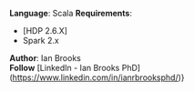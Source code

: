 **Language**: Scala
**Requirements**: 
- [HDP 2.6.X]
- Spark 2.x

**Author**: Ian Brooks\
**Follow** [LinkedIn - Ian Brooks PhD] (https://www.linkedin.com/in/ianrbrooksphd/)}
